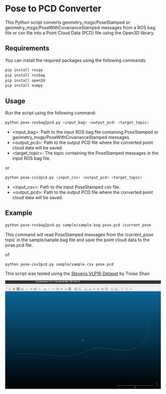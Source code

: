 # Pose to PCD Converter
This Python script converts geometry_msgs/PoseStamped or geometry_msgs/PoseWithCovarianceStamped messages from a ROS bag file or csv file into a Point Cloud Data (PCD) file using the Open3D library.

## Requirements
You can install the required packages using the following commands:

```bash
pip install rospy
pip install rosbag
pip install open3d
pip install numpy
```

## Usage

Run the script using the following command:

```bash
python pose-rosbag2pcd.py <input_bag> <output_pcd> <target_topic>
```
- <input_bag>: Path to the input ROS bag file containing PoseStamped or geometry_msgs/PoseWithCovarianceStamped messages.
- <output_pcd>: Path to the output PCD file where the converted point cloud data will be saved.
- <target_topic>: The topic containing the PoseStamped messages in the input ROS bag file.

or

```bash
python pose-csv2pcd.py <input_csv> <output_pcd> <target_topic>
```
- <input_csv>: Path to the input PoseStamped csv file.
- <output_pcd>: Path to the output PCD file where the converted point cloud data will be saved.

## Example

```bash
python pose-rosbag2pcd.py sample/sample.bag pose.pcd /current_pose
```
This command will read PoseStamped messages from the /current_pose topic in the sample/sanple.bag file and save the point cloud data to the pose.pcd file.

of

```bash
python pose-csv2pcd.py sample/sample.csv pose.pcd
```

This script was tested using the [Stevens VLP16 Dataset](https://github.com/TixiaoShan/Stevens-VLP16-Dataset) by Tixiao Shan.

![Sample Image](sample/sample.png)

